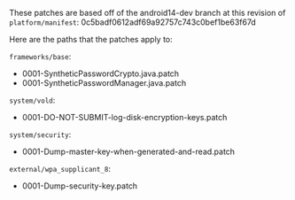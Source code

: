 These patches are based off of the android14-dev branch
at this revision of `platform/manifest`:
0c5badf0612adf69a92757c743c0bef1be63f67d

Here are the paths that the patches apply to:

`frameworks/base`:
 - 0001-SyntheticPasswordCrypto.java.patch
 - 0001-SyntheticPasswordManager.java.patch

`system/vold`:
 - 0001-DO-NOT-SUBMIT-log-disk-encryption-keys.patch

`system/security`:
 - 0001-Dump-master-key-when-generated-and-read.patch

`external/wpa_supplicant_8`:
 - 0001-Dump-security-key.patch

